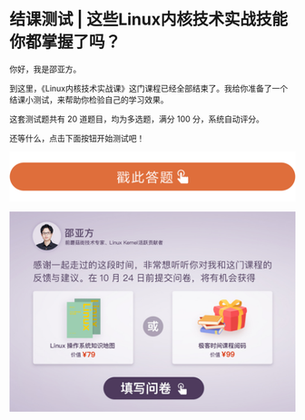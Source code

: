 # 结课测试 | 这些Linux内核技术实战技能你都掌握了吗？
你好，我是邵亚方。

到这里，《Linux内核技术实战课》这门课程已经全部结束了。我给你准备了一个结课小测试，来帮助你检验自己的学习效果。

这套测试题共有 20 道题目，均为多选题，满分 100 分，系统自动评分。

还等什么，点击下面按钮开始测试吧！

[![](./httpsstatic001geekbangorgresourceimage28a428d1be62669b4f3cc01c36466bf811a4.png)](http://time.geekbang.org/quiz/intro?act_id=217&exam_id=672)

[![](./httpsstatic001geekbangorgresourceimage385238d6dbba408db9d4a3fe34857de5d652.jpg)](https://jinshuju.net/f/mwe1E9)

<!-- [[[read_end]]] -->